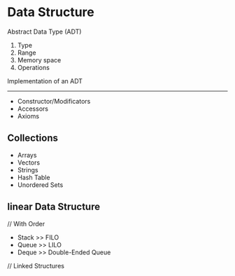 # Data Structure

Abstract Data Type (ADT)

1. Type
2. Range
3. Memory space
4. Operations

Implementation of an ADT

---

- Constructor/Modificators
- Accessors
- Axioms

## Collections

- Arrays
- Vectors
- Strings
- Hash Table
- Unordered Sets

## linear Data Structure

// With Order

- Stack     >> FILO
- Queue     >> LILO
- Deque     >> Double-Ended Queue

// Linked Structures
